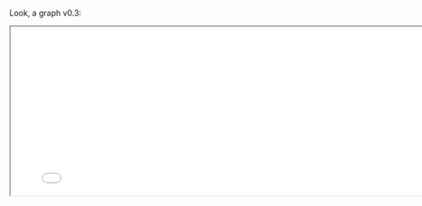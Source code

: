 Look, a graph v0.3:

<p align="center">
<iframe src="network/main.html" width="800" height="300"/></iframe>
</p>
